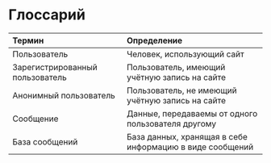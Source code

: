 # Глоссарий

| Термин | Определение |
|:--|:--|
| Пользователь | Человек, использующий сайт |
| Зарегистрированный пользователь | Пользователь, имеющий учётную запись на сайте |
| Анонимный пользователь | Пользователь, не имеющий учётную запись на сайте |
| Сообщение | Данные, передаваемы от одного пользователя другому |
| База сообщений | База данных, хранящая в себе информацию в виде сообщений |

